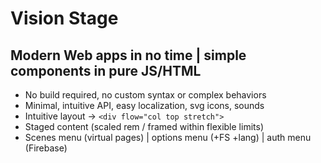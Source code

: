 # Vision Stage

## Modern Web apps in no time | simple components in pure JS/HTML 

- No build required, no custom syntax or complex behaviors
- Minimal, intuitive API, easy localization, svg icons, sounds
- Intuitive layout → `<div flow="col top stretch">`
- Staged content (scaled rem / framed within flexible limits) 
- Scenes menu (virtual pages) | options menu (+FS +lang) | auth menu (Firebase)

